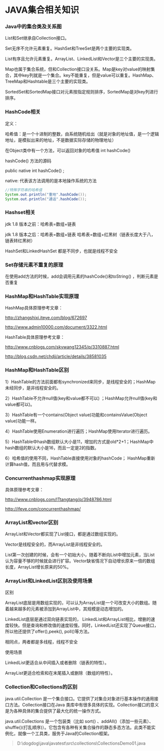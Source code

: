 # JAVA集合相关知识

### **Java中的集合类及关系图**

List和Set继承自Collection接口。

Set无序不允许元素重复。HashSet和TreeSet是两个主要的实现类。

List有序且允许元素重复。ArrayList、LinkedList和Vector是三个主要的实现类。

Map也属于集合系统，但和Collection接口没关系。Map是key对value的映射集合，其中key列就是一个集合。key不能重复，但是value可以重复。HashMap、TreeMap和Hashtable是三个主要的实现类。

SortedSet和SortedMap接口对元素按指定规则排序，SortedMap是对key列进行排序。

### HashCode相关

定义：

哈希值：是一个十进制的整数，由系统随机给出（就是对象的地址值，是一个逻辑地址，是模拟出来的地址，不是数据实际存储的物理地址）

在Object类中有一个方法，可以返回对象的哈希值  int hashCode()

 hashCode() 方法的源码

 public native int hashCode() ;

 native: 代表该方法调用的是本地操作系统的方法

```java
//特殊字符串的哈希值
System.out.println("重地".hashCode());
System.out.println("通话".hashCode());
```

### Hashset相关

jdk 1.8 版本之前：哈希表=数组+链表

jdk 1.8 版本之后：哈希表=数组+链表  哈希表=数组+红黑树（链表长度大于八，链表转红黑树）

HashSet和LinkedHashSet 都是不同步，也就是线程不安全

### Set存储元素不重复的原理

在使用add方法的时候，add会调用元素的hashCode()和toString() ，判断元素是否重复

### **HashMap和HashTable实现原理**

HashMap具体原理参考文章：

http://zhangshixi.iteye.com/blog/672697

http://www.admin10000.com/document/3322.html

HashTable具体原理参考文章：

http://www.cnblogs.com/skywang12345/p/3310887.html

http://blog.csdn.net/chdjj/article/details/38581035

### **HashMap和HashTable区别**

1）HashTable的方法前面都有synchronized来同步，是线程安全的；HashMap未经同步，是非线程安全的。

2）HashTable不允许null值(key和value都不可以) ；HashMap允许null值(key和value都可以)。

3）HashTable有一个contains(Object value)功能和containsValue(Object value)功能一样。

4）HashTable使用Enumeration进行遍历；HashMap使用Iterator进行遍历。

5）HashTable中hash数组默认大小是11，增加的方式是old*2+1；HashMap中hash数组的默认大小是16，而且一定是2的指数。

6）哈希值的使用不同，HashTable直接使用对象的hashCode； HashMap重新计算hash值，而且用与代替求模。

### **Concurrenthashmap实现原理**

具体原理参考文章：

http://www.cnblogs.com/ITtangtang/p/3948786.html

http://ifeve.com/concurrenthashmap/

### **ArrayList和vector区别**

ArrayList和Vector都实现了List接口，都是通过数组实现的。

Vector是线程安全的，而ArrayList是非线程安全的。

List第一次创建的时候，会有一个初始大小，随着不断向List中增加元素，当List 认为容量不够的时候就会进行扩容。Vector缺省情况下自动增长原来一倍的数组长度，ArrayList增长原来的50%。

### **ArrayList和LinkedList区别及使用场景**

区别

ArrayList底层是用数组实现的，可以认为ArrayList是一个可改变大小的数组。随着越来越多的元素被添加到ArrayList中，其规模是动态增加的。

LinkedList底层是通过双向链表实现的， LinkedList和ArrayList相比，增删的速度较快。但是查询和修改值的速度较慢。同时，LinkedList还实现了Queue接口，所以他还提供了offer(),peek(), poll()等方法。

相同点，两者都是多线程，线程不安全

使用场景

LinkedList更适合从中间插入或者删除（链表的特性）。

ArrayList更适合检索和在末尾插入或删除（数组的特性）。

### **Collection和Collections的区别**

java.util.Collection 是一个集合接口。它提供了对集合对象进行基本操作的通用接口方法。Collection接口在Java 类库中有很多具体的实现。Collection接口的意义是为各种具体的集合提供了最大化的统一操作方式。

java.util.Collections 是一个包装类（比如 sort() 、addAll()（添加一些元素）、shuffle()(打乱顺序)）。它包含有各种有关集合操作的静态多态方法。此类不能实例化，就像一个工具类，服务于Java的Collection框架。

> D:\dogdog\java\javatest\src\collections\CollectionsDemo01.java

